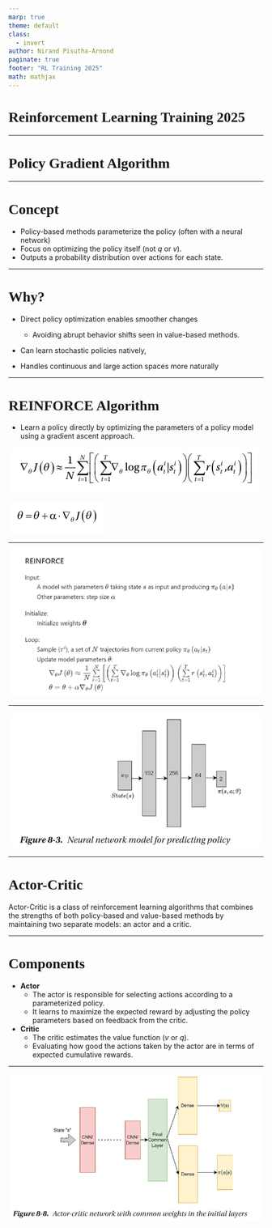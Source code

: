 ```yaml
---
marp: true
theme: default
class:
  - invert
author: Nirand Pisutha-Arnond
paginate: true
footer: "RL Training 2025"
math: mathjax
---
```


<style>
@import url('https://fonts.googleapis.com/css2?family=Prompt:ital,wght@0,100;0,300;0,400;0,700;1,100;1,300;1,400;1,700&display=swap');

    :root {
    font-family: Prompt;
    --hl-color: #D57E7E;
}
h1 {
  font-family: Prompt
}
</style>

# Reinforcement Learning Training 2025

---

# Policy Gradient Algorithm

---

# Concept

- Policy-based methods parameterize the policy (often with a neural network)
- Focus on optimizing the policy itself (not $q$ or $v$).
- Outputs a probability distribution over actions for each state.

---

# Why?

- Direct policy optimization enables smoother changes

  - Avoiding abrupt behavior shifts seen in value-based methods.

- Can learn stochastic policies natively,

- Handles continuous and large action spaces more naturally

---

# REINFORCE Algorithm

- Learn a policy directly by optimizing the parameters of a policy model using a gradient ascent approach.

![alt text](img/paste-1757926014146.png)

![alt text](img/paste-1757926021912.png)

---

![alt text](img/paste-1757925916672.png)

---

![alt text](img/paste-1757925935705.png)

---

# Actor-Critic

Actor-Critic is a class of reinforcement learning algorithms that combines the strengths of both policy-based and value-based methods by maintaining two separate models: an actor and a critic.

---

# Components

- **Actor**
  - The actor is responsible for selecting actions according to a parameterized policy.
  - It learns to maximize the expected reward by adjusting the policy parameters based on feedback from the critic.
- **Critic**
  - The critic estimates the value function ($v$ or $q$).
  - Evaluating how good the actions taken by the actor are in terms of expected cumulative rewards.

---

![alt text](img/paste-1757926185806.png)
